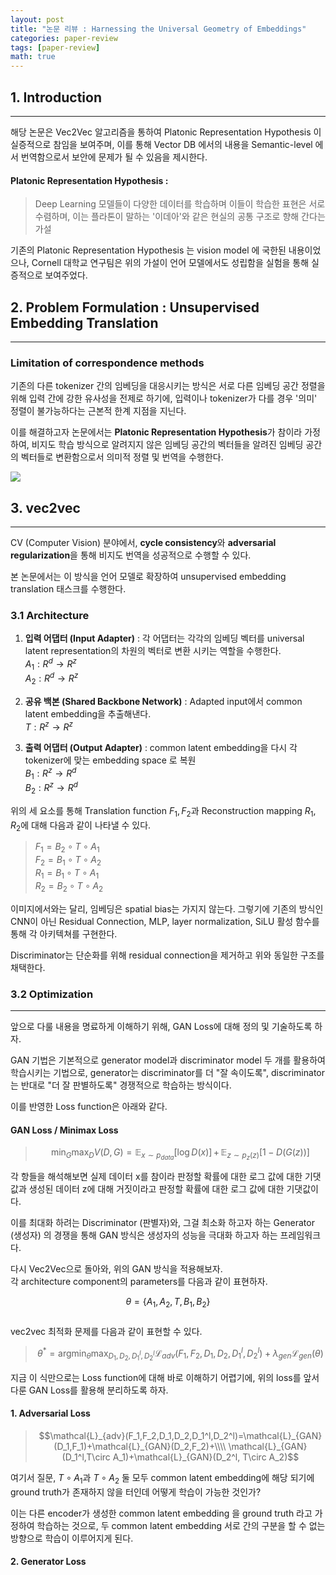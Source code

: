 ```yaml
---
layout: post
title: "논문 리뷰 : Harnessing the Universal Geometry of Embeddings"
categories: paper-review
tags: [paper-review]
math: true
---
```


## 1. Introduction
---
해당 논문은 Vec2Vec 알고리즘을 통하여 Platonic Representation Hypothesis 이 실증적으로 참임을 보여주며, 이를 통해 Vector DB 에서의 내용을 Semantic-level 에서 번역함으로서 보안에 문제가 될 수 있음을 제시한다.

#### Platonic Representation Hypothesis :
>Deep Learning 모델들이 다양한 데이터를 학습하며 이들이 학습한 표현은 서로 수렴하며, 이는 플라톤이 말하는 '이데아'와 같은 현실의 공통 구조로 향해 간다는 가설

기존의 Platonic Representation Hypothesis 는 vision model 에 국한된 내용이었으나, Cornell 대학교 연구팀은 위의 가설이 언어 모델에서도 성립함을 실험을 통해 실증적으로 보여주었다.

## 2. Problem Formulation : Unsupervised Embedding Translation
---
### Limitation of correspondence methods
기존의 다른 tokenizer 간의 임베딩을 대응시키는 방식은 서로 다른 임베딩 공간 정렬을 위해 입력 간에 강한 유사성을 전제로 하기에, 입력이나 tokenizer가 다를 경우 '의미' 정렬이 불가능하다는 근본적 한계 지점을 지닌다.

이를 해결하고자 논문에서는 <strong>Platonic Representation Hypothesis</strong>가 참이라 가정하여, 비지도 학습 방식으로 알려지지 않은 임베딩 공간의 벡터들을 알려진 임베딩 공간의 벡터들로 변환함으로서 의미적 정렬 및 번역을 수행한다.

<img src="https://miro.medium.com/v2/resize:fit:2000/1*EsmLEwXg0sp98F7PBKeOMw.png">

## 3. vec2vec
---
CV (Computer Vision) 분야에서, <strong>cycle consistency</strong>와 <strong>adversarial regularization</strong>을 통해 비지도 번역을 성공적으로 수행할 수 있다.

본 논문에서는 이 방식을 언어 모델로 확장하여 unsupervised embedding translation 태스크를 수행한다.
### 3.1 Architecture
1. <strong>입력 어댑터 (Input Adapter)</strong> :   각 어댑터는 각각의 임베딩 벡터를 universal latent representation의 차원의 벡터로 변환 시키는 역할을 수행한다.  
$A_1 : R^d \rightarrow R^z$   
$A_2 : R^d \rightarrow R^z$    

2. <strong>공유 백본 (Shared Backbone Network)</strong> : Adapted input에서 common latent embedding을 추출해낸다.  
$T : R^z\rightarrow R^z$

3. <strong>출력 어댑터 (Output Adapter)</strong> : common latent embedding을 다시 각 tokenizer에 맞는 embedding space 로 복원  
$B_1 : R^z \rightarrow R^d$  
$B_2 : R^z \rightarrow R^d$

위의 세 요소를 통해 Translation function $F_1,\,F_2$과 Reconstruction mapping $R_1,\,R_2$에 대해 다음과 같이 나타낼 수 있다.
> $F_1 = B_2 \circ T \circ A_1$  
$F_2 = B_1 \circ T \circ A_2$  
$R_1 = B_1 \circ T \circ A_1$  
$R_2 = B_2 \circ T \circ A_2$

이미지에서와는 달리, 임베딩은 spatial bias는 가지지 않는다. 그렇기에 기존의 방식인 CNN이 아닌 Residual Connection, MLP, layer normalization, SiLU 활성 함수를 통해 각 아키텍쳐를 구현한다.

Discriminator는 단순화를 위해 residual connection을 제거하고 위와 동일한 구조를 채택한다.

### 3.2 Optimization
---
앞으로 다룰 내용을 명료하게 이해하기 위해, GAN Loss에 대해 정의 및 기술하도록 하자.

GAN 기법은 기본적으로 generator model과 discriminator model 두 개를 활용하여 학습시키는 기법으로, generator는 discriminator를 더 "잘 속이도록", discriminator는 반대로 "더 잘 판별하도록" 경쟁적으로 학습하는 방식이다.

이를 반영한 Loss function은 아래와 같다.

#### GAN Loss / Minimax Loss
> $$\min_{G}\max_{D}V(D,G)=\mathbb{E}_{x\sim p_{data}}[\log D(x)]\,+\,\mathbb{E}_{z\sim p_z(z)}[1-D(G(z))]$$

각 항들을 해석해보면 실제 데이터 x를 참이라 판정할 확률에 대한 로그 값에 대한 기댓값과 생성된 데이터 z에 대해 거짓이라고 판정할 확률에 대한 로그 값에 대한 기댓값이다.

이를 최대화 하려는 Discriminator (판별자)와, 그걸 최소화 하고자 하는 Generator (생성자) 의 경쟁을 통해 GAN 방식은 생성자의 성능을 극대화 하고자 하는 프레임워크다.

다시 Vec2Vec으로 돌아와, 위의 GAN 방식을 적용해보자.  
각 architecture component의 parameters를 다음과 같이 표현하자.

$$\theta=\{A_1,A_2,T,B_1,B_2\}$$
<br>
vec2vec 최적화 문제를 다음과 같이 표현할 수 있다.

> $$\theta^*= \operatorname*{argmin}_{\theta}\max_{D_1,D_2, D_1^l,D_2^l}\mathcal{L}_{adv}(F_1,F_2,D_1,D_2,D_1^l,D_2^l)+\lambda_{gen}\mathcal{L}_{gen}(\theta)$$

지금 이 식만으로는 Loss function에 대해 바로 이해하기 어렵기에, 위의 loss를 앞서 다룬 GAN Loss를 활용해 분리하도록 하자.

#### 1. Adversarial Loss
> $$\mathcal{L}_{adv}(F_1,F_2,D_1,D_2,D_1^l,D_2^l)=\mathcal{L}_{GAN}(D_1,F_1)+\mathcal{L}_{GAN}(D_2,F_2)+\\\\ \mathcal{L}_{GAN}(D_1^l,T\circ A_1)+\mathcal{L}_{GAN}(D_2^l, T\circ A_2)$$ 

여기서 질문, $T\circ A_1$과 $T\circ A_2$ 둘 모두 common latent embedding에 해당 되기에 ground truth가 존재하지 않을 터인데 어떻게 학습이 가능한 것인가?

이는 다른 encoder가 생성한 common latent embedding 을 ground truth 라고 가정하여 학습하는 것으로, 두 common latent embedding 서로 간의 구분을 할 수 없는 방향으로 학습이 이루어지게 된다.

#### 2. Generator Loss
